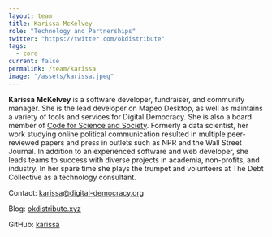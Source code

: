```yaml
---
layout: team
title: Karissa McKelvey
role: "Technology and Partnerships"
twitter: "https://twitter.com/okdistribute"
tags:
  - core
current: false
permalink: /team/karissa
image: "/assets/karissa.jpeg"
---
```


**Karissa McKelvey** is a software developer, fundraiser, and community manager. She is the lead developer on Mapeo Desktop, as well as maintains a variety of tools and services for Digital Democracy. She is also a board member of [Code for Science and Society](https://codeforscience.org). Formerly a data scientist, her work studying online political communication resulted in multiple peer-reviewed papers and press in outlets such as NPR and the Wall Street Journal. In addition to an experienced software and web developer, she leads teams to success with diverse projects in academia, non-profits, and industry. In her spare time she plays the trumpet and volunteers at The Debt Collective as a technology consultant.

Contact: [karissa@digital-democracy.org](mailto:karissa@digital-democracy.org)

Blog: [okdistribute.xyz](http://okdistribute.xyz)

GitHub: [karissa](https://github.com/karissa)
